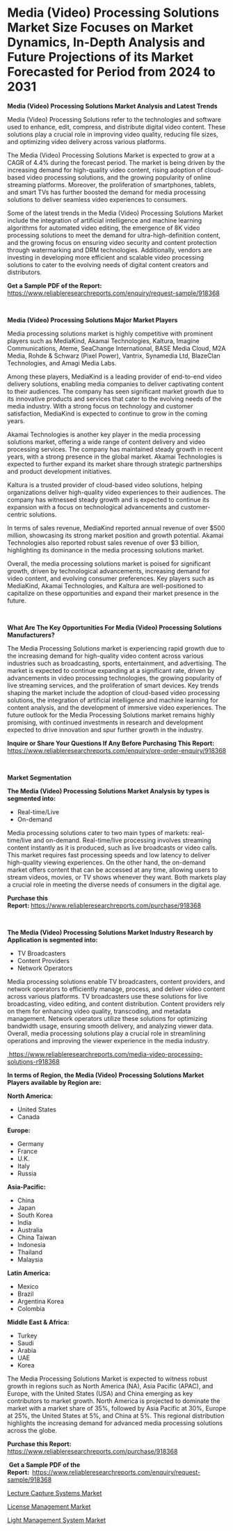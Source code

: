 <p><h1>Media (Video) Processing Solutions Market Size Focuses on Market Dynamics, In-Depth Analysis and Future Projections of its Market Forecasted for Period from 2024 to 2031</h1></p><p><strong>Media (Video) Processing Solutions Market Analysis and Latest Trends</strong></p>
<p><p>Media (Video) Processing Solutions refer to the technologies and software used to enhance, edit, compress, and distribute digital video content. These solutions play a crucial role in improving video quality, reducing file sizes, and optimizing video delivery across various platforms.</p><p>The Media (Video) Processing Solutions Market is expected to grow at a CAGR of 4.4% during the forecast period. The market is being driven by the increasing demand for high-quality video content, rising adoption of cloud-based video processing solutions, and the growing popularity of online streaming platforms. Moreover, the proliferation of smartphones, tablets, and smart TVs has further boosted the demand for media processing solutions to deliver seamless video experiences to consumers.</p><p>Some of the latest trends in the Media (Video) Processing Solutions Market include the integration of artificial intelligence and machine learning algorithms for automated video editing, the emergence of 8K video processing solutions to meet the demand for ultra-high-definition content, and the growing focus on ensuring video security and content protection through watermarking and DRM technologies. Additionally, vendors are investing in developing more efficient and scalable video processing solutions to cater to the evolving needs of digital content creators and distributors.</p></p>
<p><strong>Get a Sample PDF of the Report:&nbsp;</strong> <a href="https://www.reliableresearchreports.com/enquiry/request-sample/918368">https://www.reliableresearchreports.com/enquiry/request-sample/918368</a></p>
<p>&nbsp;</p>
<p><strong>Media (Video) Processing Solutions Major Market Players</strong></p>
<p><p>Media processing solutions market is highly competitive with prominent players such as MediaKind, Akamai Technologies, Kaltura, Imagine Communications, Ateme, SeaChange International, BASE Media Cloud, M2A Media, Rohde & Schwarz (Pixel Power), Vantrix, Synamedia Ltd, BlazeClan Technologies, and Amagi Media Labs.</p><p>Among these players, MediaKind is a leading provider of end-to-end video delivery solutions, enabling media companies to deliver captivating content to their audiences. The company has seen significant market growth due to its innovative products and services that cater to the evolving needs of the media industry. With a strong focus on technology and customer satisfaction, MediaKind is expected to continue to grow in the coming years.</p><p>Akamai Technologies is another key player in the media processing solutions market, offering a wide range of content delivery and video processing services. The company has maintained steady growth in recent years, with a strong presence in the global market. Akamai Technologies is expected to further expand its market share through strategic partnerships and product development initiatives.</p><p>Kaltura is a trusted provider of cloud-based video solutions, helping organizations deliver high-quality video experiences to their audiences. The company has witnessed steady growth and is expected to continue its expansion with a focus on technological advancements and customer-centric solutions.</p><p>In terms of sales revenue, MediaKind reported annual revenue of over $500 million, showcasing its strong market position and growth potential. Akamai Technologies also reported robust sales revenue of over $3 billion, highlighting its dominance in the media processing solutions market.</p><p>Overall, the media processing solutions market is poised for significant growth, driven by technological advancements, increasing demand for video content, and evolving consumer preferences. Key players such as MediaKind, Akamai Technologies, and Kaltura are well-positioned to capitalize on these opportunities and expand their market presence in the future.</p></p>
<p>&nbsp;</p>
<p><strong>What Are The Key Opportunities For Media (Video) Processing Solutions Manufacturers?</strong></p>
<p><p>The Media Processing Solutions market is experiencing rapid growth due to the increasing demand for high-quality video content across various industries such as broadcasting, sports, entertainment, and advertising. The market is expected to continue expanding at a significant rate, driven by advancements in video processing technologies, the growing popularity of live streaming services, and the proliferation of smart devices. Key trends shaping the market include the adoption of cloud-based video processing solutions, the integration of artificial intelligence and machine learning for content analysis, and the development of immersive video experiences. The future outlook for the Media Processing Solutions market remains highly promising, with continued investments in research and development expected to drive innovation and spur further growth in the industry.</p></p>
<p><strong>Inquire or Share Your Questions If Any Before Purchasing This Report:</strong> <a href="https://www.reliableresearchreports.com/enquiry/pre-order-enquiry/918368">https://www.reliableresearchreports.com/enquiry/pre-order-enquiry/918368</a></p>
<p>&nbsp;</p>
<p><strong>Market Segmentation</strong></p>
<p><strong>The Media (Video) Processing Solutions Market Analysis by types is segmented into:</strong></p>
<p><ul><li>Real-time/Live</li><li>On-demand</li></ul></p>
<p><p>Media processing solutions cater to two main types of markets: real-time/live and on-demand. Real-time/live processing involves streaming content instantly as it is produced, such as live broadcasts or video calls. This market requires fast processing speeds and low latency to deliver high-quality viewing experiences. On the other hand, the on-demand market offers content that can be accessed at any time, allowing users to stream videos, movies, or TV shows whenever they want. Both markets play a crucial role in meeting the diverse needs of consumers in the digital age.</p></p>
<p><strong>Purchase this Report:&nbsp;</strong><a href="https://www.reliableresearchreports.com/purchase/918368">https://www.reliableresearchreports.com/purchase/918368</a></p>
<p>&nbsp;</p>
<p><strong>The Media (Video) Processing Solutions Market Industry Research by Application is segmented into:</strong></p>
<p><ul><li>TV Broadcasters</li><li>Content Providers</li><li>Network Operators</li></ul></p>
<p><p>Media processing solutions enable TV broadcasters, content providers, and network operators to efficiently manage, process, and deliver video content across various platforms. TV broadcasters use these solutions for live broadcasting, video editing, and content distribution. Content providers rely on them for enhancing video quality, transcoding, and metadata management. Network operators utilize these solutions for optimizing bandwidth usage, ensuring smooth delivery, and analyzing viewer data. Overall, media processing solutions play a crucial role in streamlining operations and improving the viewer experience in the media industry.</p></p>
<p><a href="https://www.reliableresearchreports.com/media-video-processing-solutions-r918368">&nbsp;https://www.reliableresearchreports.com/media-video-processing-solutions-r918368</a></p>
<p><strong>In terms of Region, the Media (Video) Processing Solutions Market Players available by Region are:</strong></p>
<p>
    <p> <strong> North America: </strong>
        <ul>
            <li>United States</li>
            <li>Canada</li>
        </ul>
        </p> 
    <p> <strong> Europe: </strong>
        <ul>
            <li>Germany</li>
            <li>France</li>
            <li>U.K.</li>
            <li>Italy</li>
            <li>Russia</li>
        </ul>
        </p> 
    <p> <strong> Asia-Pacific: </strong>
        <ul>
            <li>China</li>
            <li>Japan</li>
            <li>South Korea</li>
            <li>India</li>
            <li>Australia</li>
            <li>China Taiwan</li>
            <li>Indonesia</li>
            <li>Thailand</li>
            <li>Malaysia</li>
        </ul>
        </p> 
    <p> <strong> Latin America: </strong>
        <ul>
            <li>Mexico</li>
            <li>Brazil</li>
            <li>Argentina Korea</li>
            <li>Colombia</li>
        </ul>
        </p> 
    <p> <strong> Middle East & Africa: </strong>
        <ul>
            <li>Turkey</li>
            <li>Saudi</li>
            <li>Arabia</li>
            <li>UAE</li>
            <li>Korea</li>
        </ul>
    </p>
    </p>
<p><p>The Media Processing Solutions Market is expected to witness robust growth in regions such as North America (NA), Asia Pacific (APAC), and Europe, with the United States (USA) and China emerging as key contributors to market growth. North America is projected to dominate the market with a market share of 35%, followed by Asia Pacific at 30%, Europe at 25%, the United States at 5%, and China at 5%. This regional distribution highlights the increasing demand for advanced media processing solutions across the globe.</p></p>
<p><strong>Purchase this Report: </strong><a href="https://www.reliableresearchreports.com/purchase/918368">https://www.reliableresearchreports.com/purchase/918368</a></p>
<p>&nbsp;<strong>Get a Sample PDF of the Report:&nbsp;&nbsp;</strong><a href="https://www.reliableresearchreports.com/enquiry/request-sample/918368">https://www.reliableresearchreports.com/enquiry/request-sample/918368</a></p>
<p><strong></strong></p>
<p><p><a href="https://github.com/wrwgzwbr35/Market-Research-Report-List-1/blob/main/lecture-capture-systems-market.md">Lecture Capture Systems Market</a></p><p><a href="https://github.com/mdhefjumiah/Market-Research-Report-List-1/blob/main/license-management-market.md">License Management Market</a></p><p><a href="https://github.com/nusratjahan12006/Market-Research-Report-List-1/blob/main/light-management-system-market.md">Light Management System Market</a></p></p>